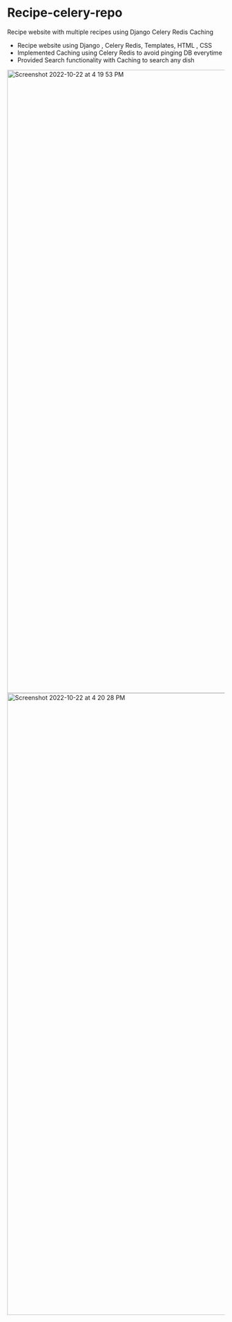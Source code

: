 # Recipe-celery-repo
Recipe website with multiple recipes using Django Celery Redis Caching
- Recipe website using Django , Celery Redis, Templates, HTML , CSS 
- Implemented Caching using Celery Redis to avoid pinging DB everytime 
- Provided Search functionality with Caching to search any dish 

<img width="1440" alt="Screenshot 2022-10-22 at 4 19 53 PM" src="https://user-images.githubusercontent.com/78414267/197335200-ef9d10b7-aa9f-4bd6-9305-5fc6781c2848.png">
<img width="1437" alt="Screenshot 2022-10-22 at 4 20 28 PM" src="https://user-images.githubusercontent.com/78414267/197335202-dc9142b6-e7ec-429f-917d-1da95ce9a6e5.png">
